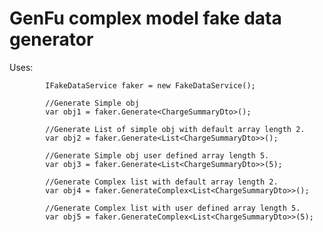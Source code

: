 # GenFu complex model fake data generator

Uses:

            IFakeDataService faker = new FakeDataService();

            //Generate Simple obj
            var obj1 = faker.Generate<ChargeSummaryDto>();

            //Generate List of simple obj with default array length 2.
            var obj2 = faker.Generate<List<ChargeSummaryDto>>();

            //Generate Simple obj user defined array length 5.
            var obj3 = faker.Generate<List<ChargeSummaryDto>>(5);

            //Generate Complex list with default array length 2.
            var obj4 = faker.GenerateComplex<List<ChargeSummaryDto>>();

            //Generate Complex list with user defined array length 5.
            var obj5 = faker.GenerateComplex<List<ChargeSummaryDto>>(5);
